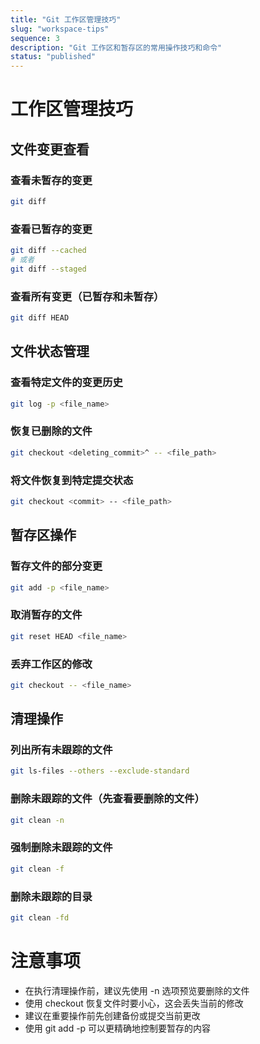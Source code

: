 ```yaml
---
title: "Git 工作区管理技巧"
slug: "workspace-tips"
sequence: 3
description: "Git 工作区和暂存区的常用操作技巧和命令"
status: "published"
---
```


# 工作区管理技巧

## 文件变更查看

### 查看未暂存的变更
```bash
git diff
```

### 查看已暂存的变更
```bash
git diff --cached
# 或者
git diff --staged
```

### 查看所有变更（已暂存和未暂存）
```bash
git diff HEAD
```

## 文件状态管理

### 查看特定文件的变更历史
```bash
git log -p <file_name>
```

### 恢复已删除的文件
```bash
git checkout <deleting_commit>^ -- <file_path>
```

### 将文件恢复到特定提交状态
```bash
git checkout <commit> -- <file_path>
```

## 暂存区操作

### 暂存文件的部分变更
```bash
git add -p <file_name>
```

### 取消暂存的文件
```bash
git reset HEAD <file_name>
```

### 丢弃工作区的修改
```bash
git checkout -- <file_name>
```

## 清理操作

### 列出所有未跟踪的文件
```bash
git ls-files --others --exclude-standard
```

### 删除未跟踪的文件（先查看要删除的文件）
```bash
git clean -n
```

### 强制删除未跟踪的文件
```bash
git clean -f
```

### 删除未跟踪的目录
```bash
git clean -fd
```

# 注意事项
- 在执行清理操作前，建议先使用 -n 选项预览要删除的文件
- 使用 checkout 恢复文件时要小心，这会丢失当前的修改
- 建议在重要操作前先创建备份或提交当前更改
- 使用 git add -p 可以更精确地控制要暂存的内容